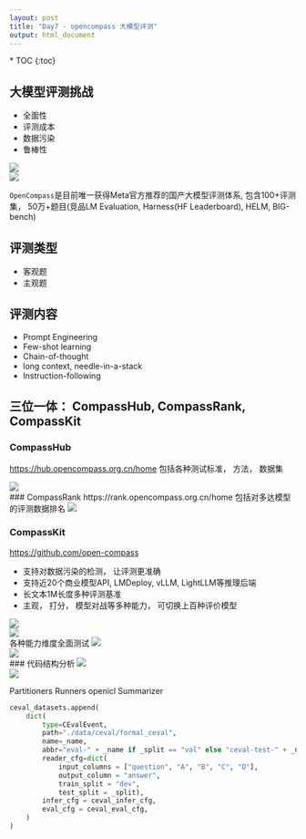 ```yaml
---
layout: post
title: "Day7 - opencompass 大模型评测"
output: html_document
---
```


<nav class="toc-fixed" markdown="1">
* TOC
{:toc}
</nav>

## 大模型评测挑战
- 全面性
- 评测成本
- 数据污染
- 鲁棒性

<image src="img/op_challenge.png"/>
<br/>
<image src="img/op_comps.png"/>
<br/>

`OpenCompass`是目前唯一获得Meta官方推荐的国产大模型评测体系, 包含100+评测集， 50万+题目(竞品LM Evaluation, Harness(HF Leaderboard), HELM, BIG-bench)

## 评测类型
- 客观题
- 主观题

## 评测内容

- Prompt Engineering
- Few-shot learning
- Chain-of-thought
- long context, needle-in-a-stack
- Instruction-following

## 三位一体： CompassHub, CompassRank, CompassKit



### CompassHub
https://hub.opencompass.org.cn/home
包括各种测试标准， 方法， 数据集

<image src="img/op_comps.png"/>
<br/>
### CompassRank
https://rank.opencompass.org.cn/home
包括对多达模型的评测数据排名

<image src="img/op_rank.png"/>
<br/>

### CompassKit
https://github.com/open-compass
- 支持对数据污染的检测， 让评测更准确
- 支持近20个商业模型API, LMDeploy, vLLM, LightLLM等推理后端
- 长文本1M长度多种评测基准
- 主观， 打分， 模型对战等多种能力， 可切换上百种评价模型

<image src="img/op_pipeline.png"/>
<br/>
<image src="img/op_tools.png"/>
<br/>
各种能力维度全面测试

<image src="img/op_caps.png"/>
<br/>
<image src="img/op_datasets.png"/>
<br/>
### 代码结构分析

<image src="img/op_code1.png"/>
<br/>

<image src="img/op_code2.png"/>
<br/>

Partitioners Runners openicl Summarizer

```python
ceval_datasets.append(
	dict(
		type=CEvalEvent,
		path="./data/ceval/formal_ceval",
		name=_name,
		abbr="eval-" + _name if _split == "val" else "ceval-test-" + _name,
		reader_cfg=dict(
			input_columns = ["question", "A", "B", "C", "D"],
			output_column = "answer",
			train_split = "dev",
			test_split = _split),
		infer_cfg = ceval_infer_cfg,
		eval_cfg = ceval_eval_cfg,
	)
)

```
